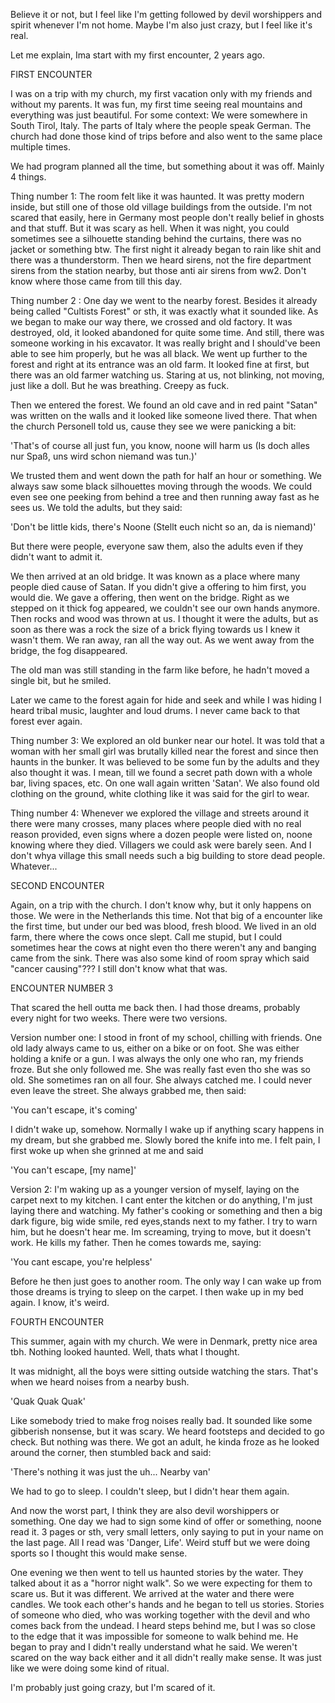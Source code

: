 Believe it or not, but I feel like I'm getting followed by devil worshippers and spirit whenever I'm not home. Maybe I'm also just crazy, but I feel like it's real. 

Let me explain, Ima start with my first encounter, 2 years ago.

FIRST ENCOUNTER 

I was on a trip with my church, my first vacation only with my friends and without my parents. It was fun, my first time seeing real mountains and everything was just beautiful. For some context: We were somewhere in South Tirol, Italy. The parts of Italy where the people speak German. The church had done those kind of trips before and also went to the same place multiple times.

We had program planned all the time, but something about it was off. Mainly 4 things.

Thing number 1: The room felt like it was haunted. It was pretty modern inside, but still one of those old village buildings from the outside. I'm not scared that easily, here in Germany most people don't really belief in ghosts and that stuff. But it was scary as hell. When it was night, you could sometimes see a silhouette standing behind the curtains, there was no jacket or something btw. The first night it already began to rain like shit and there was a thunderstorm. Then we heard sirens, not the fire department sirens from the station nearby, but those anti air sirens from ww2. Don't know where those came from till this day.

Thing number 2 : One day we went to the nearby forest. Besides it already being called "Cultists Forest" or sth, it was exactly what it sounded like. As we began to make our way there, we crossed and old factory. It was destroyed, old, it looked abandoned for quite some time. And still, there was someone working in his excavator. It was really bright and I should've been able to see him properly, but he was all black. We went up further to the forest and right at its entrance was an old farm. It looked fine at first, but there was an old farmer watching us. Staring at us, not blinking, not moving, just like a doll. But he was breathing. Creepy as fuck. 

Then we entered the forest. We found an old cave and in red paint "Satan" was written on the walls and it looked like someone lived there. That when the church Personell told us, cause they see we were panicking a bit:

'That's of course all just fun, you know, noone will harm us (Is doch alles nur Spaß, uns wird schon niemand was tun.)'

We trusted them and went down the path for half an hour or something. We always saw some black silhouettes moving through the woods. We could even see one peeking from behind a tree and then running away fast as he sees us. We told the adults, but they said:

'Don't be little kids, there's Noone (Stellt euch nicht so an, da is niemand)'

But there were people, everyone saw them, also the adults even if they didn't want to admit it.

We then arrived at an old bridge. It was known as a place where many people died cause of Satan. If you didn't give a offering to him first, you would die. We gave a offering, then went on the bridge. Right as we stepped on it thick fog appeared, we couldn't see our own hands anymore. Then rocks and wood was thrown at us. I thought it were the adults, but as soon as there was a rock the size of a brick flying towards us I knew it wasn't them. We ran away, ran all the way out. As we went away from the bridge, the fog disappeared. 

The old man was still standing in the farm like before, he hadn't moved a single bit, but he smiled.

Later we came to the forest again for hide and seek and while I was hiding I heard tribal music, laughter and loud drums. I never came back to that forest ever again.

Thing number 3: We explored an old bunker near our hotel. It was told that a woman with her small girl was brutally killed near the forest and since then haunts in the bunker. It was believed to be some fun by the adults and they also thought it was. I mean, till we found a secret path down with a whole bar, living spaces, etc. On one wall again written 'Satan'. We also found old clothing on the ground, white clothing like it was said for the girl to wear.

Thing number 4: Whenever we explored the village and streets around it there were many crosses, many places where people died with no real reason provided, even signs where a dozen people were listed on, noone knowing where they died. Villagers we could ask were barely seen. And I don't whya village this small needs such a big building to store dead people. Whatever...


SECOND ENCOUNTER

Again, on a trip with the church. I don't know why, but it only happens on those. We were in the Netherlands this time. Not that big of a encounter like the first time, but under our bed was blood, fresh blood. We lived in an old farm, there where the cows once slept. Call me stupid, but I could sometimes hear the cows at night even tho there weren't any and banging came from the sink. There was also some kind of room spray which said "cancer causing"??? I still don't know what that was.


ENCOUNTER NUMBER 3

That scared the hell outta me back then. I had those dreams, probably every night for two weeks. There were two versions.

Version number one: I stood in front of my school, chilling with friends. One old lady always came to us, either on a bike or on foot. She was either holding a knife or a gun. I was always the only one who ran, my friends froze. But she only followed me. She was really fast even tho she was so old. She sometimes ran on all four. She always catched me. I could never even leave the street. She always grabbed me, then said:

'You can't escape, it's coming'

I didn't wake up, somehow. Normally I wake up if anything scary happens in my dream, but she grabbed me. Slowly bored the knife into me. I felt pain, I first woke up when she grinned at me and said

'You can't escape, [my name]'


Version 2: I'm waking up as a younger version of myself, laying on the carpet next to my kitchen. I cant enter the kitchen or do anything, I'm just laying there and watching. My father's cooking or something and then a big dark figure, big wide smile, red eyes,stands next to my father. I try to warn him, but he doesn't hear me. Im screaming, trying to move, but it doesn't work. He kills my father. Then he comes towards me, saying:

'You cant escape, you're helpless' 

Before he then just goes to another room. The only way I can wake up from those dreams is trying to sleep on the carpet. I then wake up in my bed again. I know, it's weird. 


FOURTH ENCOUNTER 

This summer, again with my church. We were in Denmark, pretty nice area tbh. Nothing looked haunted. Well, thats what I thought.

It was midnight, all the boys were sitting outside watching the stars. That's when we heard noises from a nearby bush. 

'Quak Quak Quak' 

Like somebody tried to make frog noises really bad. It sounded like some gibberish nonsense, but it was scary. We heard footsteps and decided to go check. But nothing was there. We got an adult, he kinda froze as he looked around the corner, then stumbled back and said:

'There's nothing it was just the uh... Nearby van' 

We had to go to sleep. I couldn't sleep, but I didn't hear them again. 

And now the worst part, I think they are also devil worshippers or something. One day we had to sign some kind of offer or something, noone read it. 3 pages or sth, very small letters, only saying to put in your name on the last page. All I read was 'Danger, Life'. Weird stuff but we were doing sports so I thought this would make sense. 

One evening we then went to tell us haunted stories by the water. They talked about it as a "horror night walk". So we were expecting for them to scare us. But it was different. We arrived at the water and there were candles. We took each other's hands and he began to tell us stories. Stories of someone who died, who was working together with the devil and who comes back from the undead. I heard steps behind me, but I was so close to the edge that it was impossible for someone to walk behind me. He began to pray and I didn't really understand what he said. We weren't scared on the way back either and it all didn't really make sense. It was just like we were doing some kind of ritual. 


I'm probably just going crazy, but I'm scared of it. 

